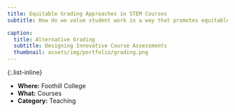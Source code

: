 ```yaml
---
title: Equitable Grading Approaches in STEM Courses
subtitle: How do we value student work in a way that promotes equitable learning?

caption:
  title: Alternative Grading
  subtitle: Designing Innovative Course Assessments
  thumbnail: assets/img/portfolio/grading.png
---
```


{:.list-inline}
- **Where:** Foothill College
- **What:** Courses
- **Category:** Teaching

